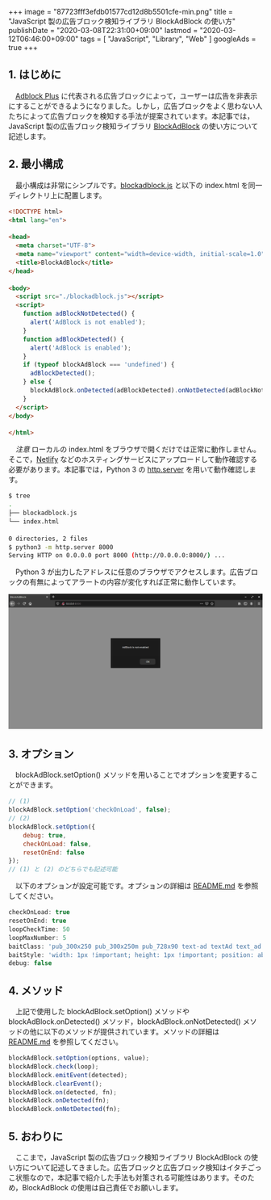+++
image = "87723fff3efdb01577cd12d8b5501cfe-min.png"
title = "JavaScript 製の広告ブロック検知ライブラリ BlockAdBlock の使い方"
publishDate = "2020-03-08T22:31:00+09:00"
lastmod = "2020-03-12T06:46:00+09:00"
tags = [ "JavaScript", "Library", "Web" ]
googleAds = true
+++

## 1. はじめに

　[Adblock Plus](https://chrome.google.com/webstore/detail/adblock-plus-free-ad-bloc/cfhdojbkjhnklbpkdaibdccddilifddb?hl=ja) に代表される広告ブロックによって，ユーザーは広告を非表示にすることができるようになりました。しかし，広告ブロックをよく思わない人たちによって広告ブロックを検知する手法が提案されています。本記事では，JavaScript 製の広告ブロック検知ライブラリ [BlockAdBlock](https://github.com/sitexw/BlockAdBlock) の使い方について記述します。

## 2. 最小構成

　最小構成は非常にシンプルです。[blockadblock.js](https://github.com/sitexw/BlockAdBlock/blob/master/blockadblock.js) と以下の index.html を同一ディレクトリ上に配置します。

```html
<!DOCTYPE html>
<html lang="en">

<head>
  <meta charset="UTF-8">
  <meta name="viewport" content="width=device-width, initial-scale=1.0">
  <title>BlockAdBlock</title>
</head>

<body>
  <script src="./blockadblock.js"></script>
  <script>
    function adBlockNotDetected() {
      alert('AdBlock is not enabled');
    }
    function adBlockDetected() {
      alert('AdBlock is enabled');
    }
    if (typeof blockAdBlock === 'undefined') {
      adBlockDetected();
    } else {
      blockAdBlock.onDetected(adBlockDetected).onNotDetected(adBlockNotDetected);
    }
  </script>
</body>

</html>
```

　*注意* ローカルの index.html をブラウザで開くだけでは正常に動作しません。そこで，[Netlify](https://www.netlify.com/) などのホスティングサービスにアップロードして動作確認する必要があります。本記事では，Python 3 の [http.server](https://docs.python.org/ja/3.7/library/http.server.html) を用いて動作確認します。

```bash
$ tree
.
├── blockadblock.js
└── index.html

0 directories, 2 files
$ python3 -m http.server 8000
Serving HTTP on 0.0.0.0 port 8000 (http://0.0.0.0:8000/) ...
```

　Python 3 が出力したアドレスに任意のブラウザでアクセスします。広告ブロックの有無によってアラートの内容が変化すれば正常に動作しています。

![](0190d8e7ed8d6783e99cab28e2e85af4.png)

## 3. オプション

　blockAdBlock.setOption() メソッドを用いることでオプションを変更することができます。

```js
// (1)
blockAdBlock.setOption('checkOnLoad', false);
// (2)
blockAdBlock.setOption({
	debug: true,
	checkOnLoad: false,
	resetOnEnd: false
});
// (1) と (2) のどちらでも記述可能
```

　以下のオプションが設定可能です。オプションの詳細は [README.md](https://github.com/sitexw/BlockAdBlock/blob/master/README.md) を参照してください。

```js
checkOnLoad: true
resetOnEnd: true
loopCheckTime: 50
loopMaxNumber: 5
baitClass: 'pub_300x250 pub_300x250m pub_728x90 text-ad textAd text_ad text_ads text-ads text-ad-links'
baitStyle: 'width: 1px !important; height: 1px !important; position: absolute !important; left: -10000px !important; top: -1000px !important;'
debug: false
```

## 4. メソッド

　上記で使用した blockAdBlock.setOption() メソッドや blockAdBlock.onDetected() メソッド，blockAdBlock.onNotDetected() メソッドの他に以下のメソッドが提供されています。メソッドの詳細は [README.md](https://github.com/sitexw/BlockAdBlock/blob/master/README.md) を参照してください。

```js
blockAdBlock.setOption(options, value);
blockAdBlock.check(loop);
blockAdBlock.emitEvent(detected);
blockAdBlock.clearEvent();
blockAdBlock.on(detected, fn);
blockAdBlock.onDetected(fn);
blockAdBlock.onNotDetected(fn);
```

## 5. おわりに

　ここまで，JavaScript 製の広告ブロック検知ライブラリ BlockAdBlock の使い方について記述してきました。広告ブロックと広告ブロック検知はイタチごっこ状態なので，本記事で紹介した手法も対策される可能性はあります。そのため，BlockAdBlock の使用は自己責任でお願いします。